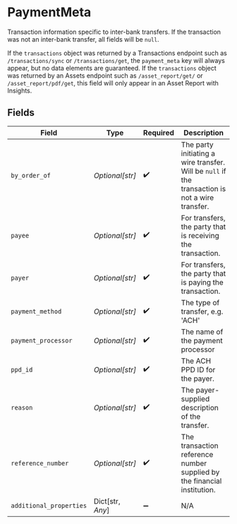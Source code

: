 # PaymentMeta

Transaction information specific to inter-bank transfers. If the transaction was not an inter-bank transfer, all fields will be `null`.

If the `transactions` object was returned by a Transactions endpoint such as `/transactions/sync` or `/transactions/get`, the `payment_meta` key will always appear, but no data elements are guaranteed. If the `transactions` object was returned by an Assets endpoint such as `/asset_report/get/` or `/asset_report/pdf/get`, this field will only appear in an Asset Report with Insights.


## Fields

| Field                                                                                           | Type                                                                                            | Required                                                                                        | Description                                                                                     |
| ----------------------------------------------------------------------------------------------- | ----------------------------------------------------------------------------------------------- | ----------------------------------------------------------------------------------------------- | ----------------------------------------------------------------------------------------------- |
| `by_order_of`                                                                                   | *Optional[str]*                                                                                 | :heavy_check_mark:                                                                              | The party initiating a wire transfer. Will be `null` if the transaction is not a wire transfer. |
| `payee`                                                                                         | *Optional[str]*                                                                                 | :heavy_check_mark:                                                                              | For transfers, the party that is receiving the transaction.                                     |
| `payer`                                                                                         | *Optional[str]*                                                                                 | :heavy_check_mark:                                                                              | For transfers, the party that is paying the transaction.                                        |
| `payment_method`                                                                                | *Optional[str]*                                                                                 | :heavy_check_mark:                                                                              | The type of transfer, e.g. 'ACH'                                                                |
| `payment_processor`                                                                             | *Optional[str]*                                                                                 | :heavy_check_mark:                                                                              | The name of the payment processor                                                               |
| `ppd_id`                                                                                        | *Optional[str]*                                                                                 | :heavy_check_mark:                                                                              | The ACH PPD ID for the payer.                                                                   |
| `reason`                                                                                        | *Optional[str]*                                                                                 | :heavy_check_mark:                                                                              | The payer-supplied description of the transfer.                                                 |
| `reference_number`                                                                              | *Optional[str]*                                                                                 | :heavy_check_mark:                                                                              | The transaction reference number supplied by the financial institution.                         |
| `additional_properties`                                                                         | Dict[str, *Any*]                                                                                | :heavy_minus_sign:                                                                              | N/A                                                                                             |